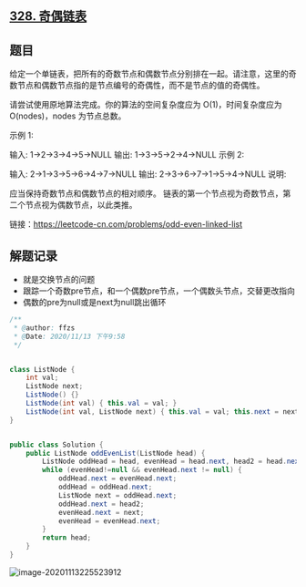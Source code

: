 ## [328. 奇偶链表](https://leetcode-cn.com/problems/odd-even-linked-list/)

## 题目

给定一个单链表，把所有的奇数节点和偶数节点分别排在一起。请注意，这里的奇数节点和偶数节点指的是节点编号的奇偶性，而不是节点的值的奇偶性。

请尝试使用原地算法完成。你的算法的空间复杂度应为 O(1)，时间复杂度应为 O(nodes)，nodes 为节点总数。

示例 1:

输入: 1->2->3->4->5->NULL
输出: 1->3->5->2->4->NULL
示例 2:

输入: 2->1->3->5->6->4->7->NULL 
输出: 2->3->6->7->1->5->4->NULL
说明:

应当保持奇数节点和偶数节点的相对顺序。
链表的第一个节点视为奇数节点，第二个节点视为偶数节点，以此类推。


链接：https://leetcode-cn.com/problems/odd-even-linked-list

## 解题记录

+ 就是交换节点的问题
+ 跟踪一个奇数pre节点，和一个偶数pre节点，一个偶数头节点，交替更改指向
+ 偶数的pre为null或是next为null跳出循环

```java
/**
 * @author: ffzs
 * @Date: 2020/11/13 下午9:58
 */


class ListNode {
    int val;
    ListNode next;
    ListNode() {}
    ListNode(int val) { this.val = val; }
    ListNode(int val, ListNode next) { this.val = val; this.next = next; }
}


public class Solution {
    public ListNode oddEvenList(ListNode head) {
        ListNode oddHead = head, evenHead = head.next, head2 = head.next;
        while (evenHead!=null && evenHead.next != null) {
            oddHead.next = evenHead.next;
            oddHead = oddHead.next;
            ListNode next = oddHead.next;
            oddHead.next = head2;
            evenHead.next = next;
            evenHead = evenHead.next;
        }
        return head;
    }
}
```

![image-20201113225523912](https://gitee.com/ffzs/picture_go/raw/master/img/image-20201113225523912.png)